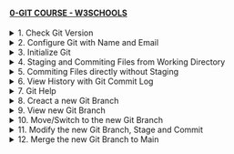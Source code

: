 #### [0-GIT COURSE - W3SCHOOLS](/courses/basics/0.md)

<details>
  <summary>1. Check Git Version</summary>

# Check Git Version

```bs
git --version
```

```bs
#git version 2.30.2.windows.1
```

# #END</details>

<details>
  <summary>2. Configure Git with Name and Email</summary>

# Configure Git with Name and Email

```bs
git config --global user.name "w3schools-test"
git config --global user.email "test@w3schools.com"
```

# #END</details>

<details>
  <summary>3. Initialize Git</summary>

# Initialize Git

```bs
mkdir myproject
cd myproject
git init
```

```bs
Initialized empty Git repository in /Users/user/myproject/.git/
```

# #END</details>

<details>
  <summary>4. Staging and Commiting Files from Working Directory</summary>

# Staging and Commiting Files from Working Directory

```bs
git add --all
git add -A
git add .

git commit -m "1-Staging and Commiting Files from Working Directory"
```

<img width="984" alt="image" src="https://github.com/omeatai/My-Tutorials/assets/32337103/4520bae6-93d5-4510-beae-987c889cdb3b">

# [COMMMIT](https://github.com/omeatai/x-git-tutorial/commit/25443ce85be3d4a6679d5ed6d2055b7b7dc860b1)

# [ALL COMMITS](https://github.com/omeatai/x-git-tutorial/commits/main)

# #END</details>

<details>
  <summary>5. Commiting Files directly without Staging</summary>

# Commiting Files directly without Staging

```bs
git commit -a -m "2-Commiting Files directly without Staging"
```

<img width="984" alt="image" src="https://github.com/omeatai/My-Tutorials/assets/32337103/6a821db5-93c3-4445-9af3-e57947374f81">

# [COMMIT](https://github.com/omeatai/x-git-tutorial/commit/ebe6613188493936fcfc0be7b98e6ade4c4b7201)

# [ALL COMMITS](https://github.com/omeatai/x-git-tutorial/commits/main)

# #END</details>

<details>
  <summary>6. View History with Git Commit Log</summary>

# View History with Git Commit Log

```bs
git log
```

<img width="984" alt="image" src="https://github.com/omeatai/My-Tutorials/assets/32337103/6f99e1ab-19e9-4d63-b856-31a5fe958b2d">

# #END</details>

<details>
  <summary>7. Git Help</summary>

# Git Help

```bs
git commit -help
git help --all

SHIFT + G 
q
```

<img width="984" alt="image" src="https://github.com/omeatai/My-Tutorials/assets/32337103/8f49fb98-abaf-44f1-9fa3-5e7b0bbca03e">
<img width="984" alt="image" src="https://github.com/omeatai/My-Tutorials/assets/32337103/9a568fca-a1ed-4e14-ba70-c2ef074bcea0">

# #END</details>

<details>
  <summary>8. Creact a new Git Branch</summary>

# Creact a new Git Branch

```bs
git branch hello-branch
```

# Creact a new Git Branch and Switch Immediately

```bs
git branch -b hello-branch
```

# #END</details>

<details>
  <summary>9. View new Git Branch</summary>

# View new Git Branch

```bs
git branch
```

<img width="984" alt="image" src="https://github.com/omeatai/My-Tutorials/assets/32337103/9ff158be-edec-4c4f-b82d-81ad732691fa">

# #END</details>

<details>
  <summary>10. Move/Switch to the new Git Branch</summary>

# Move/Switch to the new Git Branch

```bs
git checkout hello-branch 
```

<img width="984" alt="image" src="https://github.com/omeatai/My-Tutorials/assets/32337103/4c799cc7-686f-46fc-8756-6d4d95f3171d">

# #END</details>

<details>
  <summary>11. Modify the new Git Branch, Stage and Commit</summary>

# Modify the new Git Branch, Stage and Commit

```bs
git status
git add .
git commit -m "3-Modify the new Git Branch, Stage and Commit"

git push --set-upstream origin hello-branch
git push -u origin hello-branch
```

![image](https://github.com/omeatai/My-Tutorials/assets/32337103/1150916d-c9d7-4239-8a7e-2b716a7f26de)

[Commit](https://github.com/omeatai/x-git-tutorial/commit/f4a80bf2d8291f087ef6227df3579e4a4180fadb)

[Commits](https://github.com/omeatai/x-git-tutorial/commits/hello-branch)

# #END</details>

<details>
  <summary>12. Merge the new Git Branch to Main</summary>

# Merge the new Git Branch to Main

```bs
git checkout main
git merge hello-branch
git add .
git commit -m "
```

<img width="984" alt="image" src="https://github.com/omeatai/My-Tutorials/assets/32337103/15265e47-d978-4425-bde6-6828afee5378">


```bs

```

```bs

```

```bs

```

```bs

```

```bs

```

```bs

```

```bs

```

```bs

```

```bs

```

```bs

```

```bs

```

```bs

```

```bs

```

```bs

```

```bs

```

```bs

```

```bs

```

```bs

```

```bs

```

```bs

```

# #END</details>
